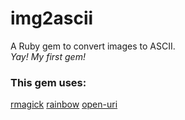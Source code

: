 # img2ascii

A Ruby gem to convert images to ASCII.
<br>
*Yay! My first gem!*


### This gem uses:
[rmagick](https://rubygems.org/gems/rmagick)
[rainbow](https://rubygems.org/gems/rainbow)
[open-uri](https://rubygems.org/gems/open-uri)
